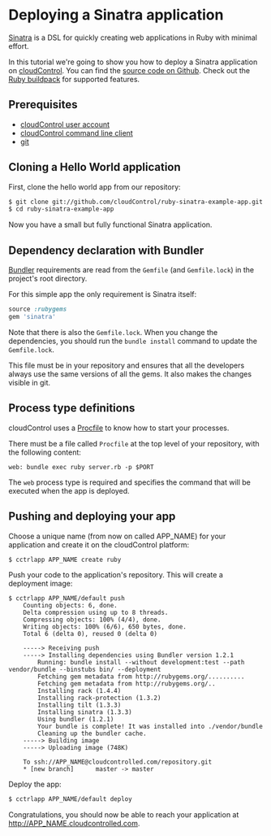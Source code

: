 # Deploying a Sinatra application
[Sinatra][sinatra] is a DSL for quickly creating web applications in Ruby with minimal effort.

In this tutorial we're going to show you how to deploy a Sinatra application on
[cloudControl]. You can find the [source code on Github][example-app].
Check out the [Ruby buildpack] for supported features.


## Prerequisites
*   [cloudControl user account][cloudControl-doc-user]
*   [cloudControl command line client][cloudControl-doc-cmdline]
*   [git]


## Cloning a Hello World application
First, clone the hello world app from our repository:
~~~bash
$ git clone git://github.com/cloudControl/ruby-sinatra-example-app.git
$ cd ruby-sinatra-example-app
~~~

Now you have a small but fully functional Sinatra application.


## Dependency declaration with Bundler
[Bundler] requirements are read from the `Gemfile` (and `Gemfile.lock`) in the project's root directory.

For this simple app the only requirement is Sinatra itself:
~~~ruby
source :rubygems
gem 'sinatra'
~~~

Note that there is also the `Gemfile.lock`. When you change the dependencies,
you should run the `bundle install` command to update the `Gemfile.lock`.

This file must be in your repository and ensures that all the developers always
use the same versions of all the gems. It also makes the changes visible in git.

## Process type definitions
cloudControl uses a [Procfile] to know how to start your processes.

There must be a file called `Procfile` at the top level of your repository, with the following content:
~~~
web: bundle exec ruby server.rb -p $PORT
~~~

The `web` process type is required and specifies the command that will be executed when the app is deployed.

## Pushing and deploying your app
Choose a unique name (from now on called APP_NAME) for your application and
create it on the cloudControl platform:
~~~bash
$ cctrlapp APP_NAME create ruby
~~~

Push your code to the application's repository. This will create a deployment image:
~~~
$ cctrlapp APP_NAME/default push
    Counting objects: 6, done.
    Delta compression using up to 8 threads.
    Compressing objects: 100% (4/4), done.
    Writing objects: 100% (6/6), 650 bytes, done.
    Total 6 (delta 0), reused 0 (delta 0)

    -----> Receiving push
    -----> Installing dependencies using Bundler version 1.2.1
        Running: bundle install --without development:test --path vendor/bundle --binstubs bin/ --deployment
        Fetching gem metadata from http://rubygems.org/..........
        Fetching gem metadata from http://rubygems.org/..
        Installing rack (1.4.4)
        Installing rack-protection (1.3.2)
        Installing tilt (1.3.3)
        Installing sinatra (1.3.3)
        Using bundler (1.2.1)
        Your bundle is complete! It was installed into ./vendor/bundle
        Cleaning up the bundler cache.
    -----> Building image
    -----> Uploading image (748K)

    To ssh://APP_NAME@cloudcontrolled.com/repository.git
    * [new branch]      master -> master
~~~
Deploy the app:
~~~bash
$ cctrlapp APP_NAME/default deploy
~~~

Congratulations, you should now be able to reach your application at http://APP_NAME.cloudcontrolled.com.


[sinatra]: http://www.sinatrarb.com/
[cloudControl]: http://www.cloudcontrol.com
[cloudControl-doc-user]: https://www.cloudcontrol.com/dev-center/Platform%20Documentation#user-accounts
[cloudControl-doc-cmdline]: https://www.cloudcontrol.com/dev-center/Platform%20Documentation#command-line-client-web-console-and-api
[ruby buildpack]: https://github.com/cloudControl/buildpack-ruby
[procfile]: https://www.cloudcontrol.com/dev-center/Platform%20Documentation#buildpacks-and-the-procfile
[git]: https://help.github.com/articles/set-up-git
[bundler]: http://gembundler.com/
[example-app]: https://github.com/cloudControl/ruby-sinatra-example-app
